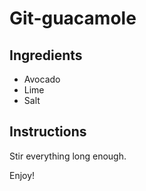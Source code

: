 # Git-guacamole

## Ingredients
* Avocado
* Lime
* Salt

## Instructions
Stir everything long enough.

Enjoy!
